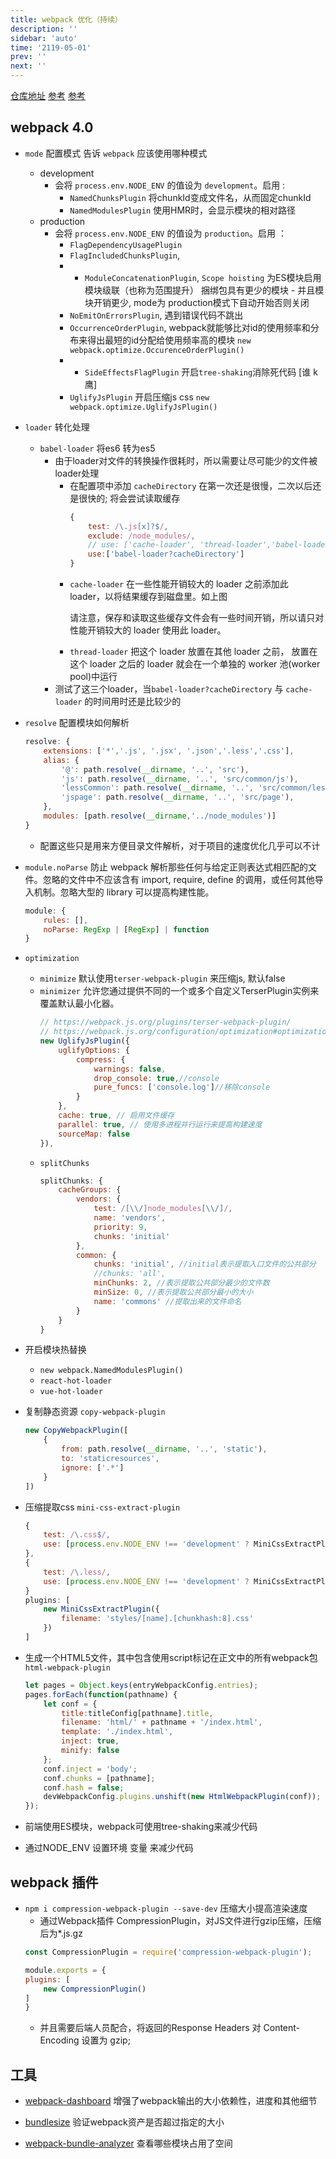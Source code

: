 ```yaml
---
title: webpack 优化（持续）
description: ''
sidebar: 'auto'
time: '2119-05-01'
prev: ''
next: ''
---
```


[仓库地址](https://github.com/maxiong88/demo-react-webpack)
[参考](https://developers.google.com/web/fundamentals/performance/webpack)
[参考](https://webpack.js.org/configuration/optimization/)

## webpack 4.0

+  `mode` 配置模式 告诉 `webpack` 应该使用哪种模式
    - development
        + 会将 `process.env.NODE_ENV` 的值设为 `development`。启用 :
            - `NamedChunksPlugin` 将chunkId变成文件名，从而固定chunkId
            - `NamedModulesPlugin` 使用HMR时，会显示模块的相对路径
    - production
        + 会将 `process.env.NODE_ENV` 的值设为 `production`。启用 ：        
            - `FlagDependencyUsagePlugin` 
            - `FlagIncludedChunksPlugin`, 
            - * `ModuleConcatenationPlugin`, `Scope hoisting` 为ES模块启用模块级联（也称为范围提升） 捆绑包具有更少的模块 - 并且模块开销更少, mode为 production模式下自动开始否则关闭
            - `NoEmitOnErrorsPlugin`,  遇到错误代码不跳出
            - `OccurrenceOrderPlugin`, webpack就能够比对id的使用频率和分布来得出最短的id分配给使用频率高的模块 `new webpack.optimize.OccurenceOrderPlugin()`
            - * `SideEffectsFlagPlugin` 开启`tree-shaking`消除死代码 [谁 k 鹰]
            - `UglifyJsPlugin` 开启压缩js css `new webpack.optimize.UglifyJsPlugin()`

+ `loader` 转化处理
    - `babel-loader` 将es6 转为es5
        +  由于loader对文件的转换操作很耗时，所以需要让尽可能少的文件被loader处理
            - 在配置项中添加 `cacheDirectory` 在第一次还是很慢，二次以后还是很快的; 将会尝试读取缓存
                ``` js
                {
                    test: /\.js[x]?$/,
                    exclude: /node_modules/,
                    // use: ['cache-loader', 'thread-loader','babel-loader?cacheDirectory']
                    use:['babel-loader?cacheDirectory']
                }
                ```
            - `cache-loader` 在一些性能开销较大的 loader 之前添加此 loader，以将结果缓存到磁盘里。如上图
                <p class='tip'>
                    请注意，保存和读取这些缓存文件会有一些时间开销，所以请只对性能开销较大的 loader 使用此 loader。
                </p>
            - `thread-loader` 把这个 loader 放置在其他 loader 之前， 放置在这个 loader 之后的 loader 就会在一个单独的 worker 池(worker pool)中运行
        + 测试了这三个loader，当`babel-loader?cacheDirectory` 与 `cache-loader` 的时间用时还是比较少的

+ `resolve` 配置模块如何解析
    ``` js
    resolve: {
        extensions: ['*','.js', '.jsx', '.json','.less','.css'],
        alias: {
            '@': path.resolve(__dirname, '..', 'src'),
            'js': path.resolve(__dirname, '..', 'src/common/js'),
            'lessCommon': path.resolve(__dirname, '..', 'src/common/less'),
            'jspage': path.resolve(__dirname, '..', 'src/page'),
        },
        modules: [path.resolve(__dirname,'../node_modules')]
    }
    ```
    - 配置这些只是用来方便目录文件解析，对于项目的速度优化几乎可以不计

+ `module.noParse` 防止 webpack 解析那些任何与给定正则表达式相匹配的文件。忽略的文件中不应该含有 import, require, define 的调用，或任何其他导入机制。忽略大型的 library 可以提高构建性能。
    ``` js
    module: {
        rules: [],
        noParse: RegExp | [RegExp] | function
    }
    ```

+ `optimization` 
    - `minimize` 默认使用`terser-webpack-plugin` 来压缩js, 默认false
    - `minimizer` 允许您通过提供不同的一个或多个自定义TerserPlugin实例来覆盖默认最小化器。
        ``` js
        // https://webpack.js.org/plugins/terser-webpack-plugin/
        // https://webpack.js.org/configuration/optimization#optimizationminimize
        new UglifyJsPlugin({
            uglifyOptions: {
                compress: {
                    warnings: false,
                    drop_console: true,//console
                    pure_funcs: ['console.log']//移除console
                }
            },
            cache: true, // 启用文件缓存
            parallel: true, // 使用多进程并行运行来提高构建速度
            sourceMap: false 
        }),
        ```
    - `splitChunks`
        ``` js
        splitChunks: {
            cacheGroups: {
                vendors: {
                    test: /[\\/]node_modules[\\/]/,
                    name: 'vendors',
                    priority: 9,
                    chunks: 'initial'
                },
                common: {
                    chunks: 'initial', //initial表示提取入口文件的公共部分
                    //chunks: 'all',
                    minChunks: 2, //表示提取公共部分最少的文件数
                    minSize: 0, //表示提取公共部分最小的大小
                    name: 'commons' //提取出来的文件命名
                }
            }
        }
        ```

+ 开启模块热替换 
    - `new webpack.NamedModulesPlugin()`
    - `react-hot-loader`
    - `vue-hot-loader`

+ 复制静态资源 `copy-webpack-plugin`
    ``` js
    new CopyWebpackPlugin([
        {
            from: path.resolve(__dirname, '..', 'static'),
            to: 'staticresources',
            ignore: ['.*']
        }
    ])
    ```

+ 压缩提取css `mini-css-extract-plugin`
    ``` js
    {
        test: /\.css$/,
        use: [process.env.NODE_ENV !== 'development' ? MiniCssExtractPlugin.loader : 'style-loader', 'css-loader']
    },
    {
        test: /\.less/,
        use: [process.env.NODE_ENV !== 'development' ? MiniCssExtractPlugin.loader : 'style-loader', 'css-loader', 'postcss-loader', 'less-loader']
    }
    plugins: [
        new MiniCssExtractPlugin({
            filename: 'styles/[name].[chunkhash:8].css'
        })
    ]
    ```

+ 生成一个HTML5文件，其中包含使用script标记在正文中的所有webpack包 `html-webpack-plugin`
    ``` js
    let pages = Object.keys(entryWebpackConfig.entries);
    pages.forEach(function(pathname) {
        let conf = {
            title:titleConfig[pathname].title,
            filename: 'html/' + pathname + '/index.html',
            template: './index.html',
            inject: true,
            minify: false
        };
        conf.inject = 'body';
        conf.chunks = [pathname];
        conf.hash = false;
        devWebpackConfig.plugins.unshift(new HtmlWebpackPlugin(conf));
    });
    ```

+ 前端使用ES模块，webpack可使用tree-shaking来减少代码

+ 通过NODE_ENV 设置环境 变量 来减少代码

## webpack 插件

+ `npm i compression-webpack-plugin --save-dev` 压缩大小提高渲染速度
    - 通过Webpack插件 CompressionPlugin，对JS文件进行gzip压缩，压缩后为*.js.gz
    ``` js
    const CompressionPlugin = require('compression-webpack-plugin');

    module.exports = {
    plugins: [
        new CompressionPlugin()
    ]
    }
    ```
    - 并且需要后端人员配合，将返回的Response Headers 对 Content-Encoding 设置为 gzip;


## 工具

+ [webpack-dashboard](//github.com/FormidableLabs/webpack-dashboard/) 增强了webpack输出的大小依赖性，进度和其他细节

+ [bundlesize](//github.com/siddharthkp/bundlesize) 验证webpack资产是否超过指定的大小

+ [webpack-bundle-analyzer](https://github.com/webpack-contrib/webpack-bundle-analyzer) 查看哪些模块占用了空间